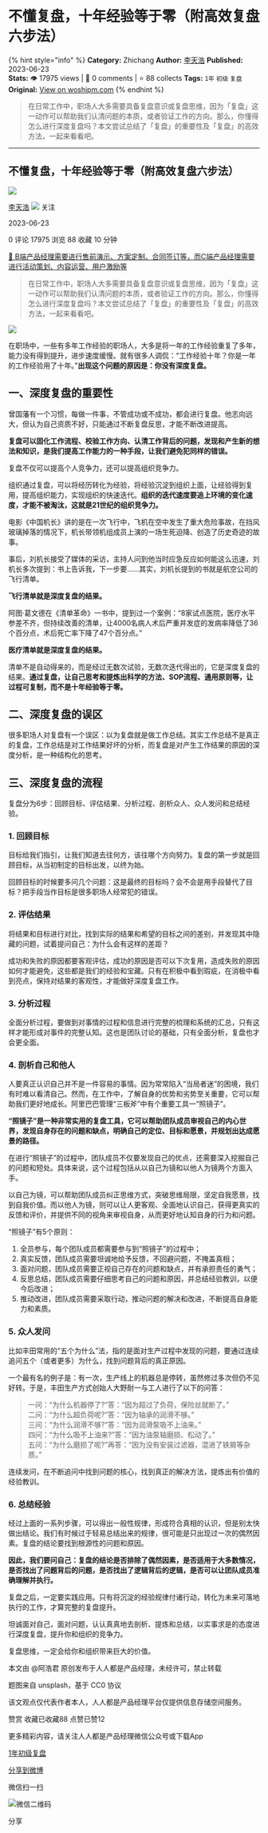 # 不懂复盘，十年经验等于零（附高效复盘六步法）
{% hint style="info" %}
**Category:** Zhichang
**Author:** [李天浩](https://www.woshipm.com/u/1160156)
**Published:** 2023-06-23  
**Stats:** 👁️ 17975 views | 💬 0 comments | ⭐ 88 collects
**Tags:** `1年` `初级` `复盘`
**Original:** [View on woshipm.com](https://www.woshipm.com/zhichang/5851241.html)
{% endhint %}
> 在日常工作中，职场人大多需要具备复盘意识或复盘思维，因为「复盘」这一动作可以帮助我们认清问题的本质，或者验证工作的方向。那么，你懂得怎么进行深度复盘吗？本文尝试总结了「复盘」的重要性及「复盘」的高效方法，一起来看看吧。

---

## 不懂复盘，十年经验等于零（附高效复盘六步法）

[![](https://static.woshipm.com/APP_U_202010_20201023133411_9120.jpeg?imageView2/1/w/72/h/72/q/100)](https://www.woshipm.com/u/1160156)

[李天浩](https://www.woshipm.com/u/1160156) ![](https://static.woshipm.com/tag/1101_1@2x.png) 关注

2023-06-23

0 评论 17975 浏览 88 收藏 10 分钟

[🔗 B端产品经理需要进行售前演示、方案定制、合同签订等，而C端产品经理需要进行活动策划、内容运营、用户激励等](https://ke.qidianla.com/courses/bcpm)

> 在日常工作中，职场人大多需要具备复盘意识或复盘思维，因为「复盘」这一动作可以帮助我们认清问题的本质，或者验证工作的方向。那么，你懂得怎么进行深度复盘吗？本文尝试总结了「复盘」的重要性及「复盘」的高效方法，一起来看看吧。

![](https://image.woshipm.com/2023/04/14/881620e4-da8d-11ed-915e-00163e0b5ff3.jpg)

在职场中，一些有多年工作经验的职场人，大多是将一年的工作经验重复了多年，能力没有得到提升，进步速度缓慢。就有很多人调侃：“工作经验十年？你是一年的工作经验用了十年。”**出现这个问题的原因是：你没有深度复盘。**

## 一、深度复盘的重要性

曾国藩有一个习惯，每做一件事，不管成功或不成功，都会进行复盘。他志向远大，但认为自己资质不好，只能通过不断复盘反思，才能不断改进提高。

**复盘可以固化工作流程、校验工作方向、认清工作背后的问题，发现和产生新的想法和知识，是我们提高工作能力的一种手段，让我们避免犯同样的错误。**

复盘不仅可以提高个人竞争力，还可以提高组织竞争力。

组织通过复盘，可以将经历转化为经验，将经验沉淀到组织上面，让经验得到复用，提高组织能力，实现组织的快速迭代。**组织的迭代速度要追上环境的变化速度，才能不被淘汰，这就是21世纪的组织竞争力。**

电影《中国机长》讲的是在一次飞行中，飞机在空中发生了重大危险事故，在挡风玻璃掉落的情况下，机长带领机组成员上演的一场生死迫降、创造了历史奇迹的故事。

事后，刘机长接受了媒体的采访，主持人问到他当时应急反应如何能这么迅速，刘机长多次提到：书上告诉我，下一步要……其实，刘机长提到的书就是航空公司的飞行清单。

**飞行清单就是深度复盘的结果。**

阿图·葛文德在《清单革命》一书中，提到过一个案例：“8家试点医院，医疗水平参差不齐，但持续改善的清单，让4000名病人术后严重并发症的发病率降低了36个百分点，术后死亡率下降了47个百分点。”

**医疗清单就是深度复盘的结果。**

清单不是自动得来的，而是经过无数次试验，无数次迭代得出的，它是深度复盘的结果。**通过复盘，让自己思考和提炼出科学的方法、SOP流程、通用原则等，让过程可复制，而不是十年经验等于零。**

## 二、深度复盘的误区

很多职场人对复盘有一个误区：以为复盘就是做工作总结。其实工作总结不是真正的复盘，工作总结是对工作结果好坏的分析，而复盘是对产生工作结果的原因的深度分析，是一种结构化的思考。

## 三、深度复盘的流程

复盘分为6步：回顾目标、评估结果、分析过程、剖析众人、众人发问和总结经验。

### 1\. 回顾目标

目标给我们指引，让我们知道去往何方，该往哪个方向努力。复盘的第一步就是回顾目标，从当初制定的目标出发，以终为始。

回顾目标的时候要多问几个问题：这是最终的目标吗？会不会是用手段替代了目标？把手段当作目标是很多职场人经常犯的错误。

### 2\. 评估结果

将结果和目标进行对比，找到实际的结果和希望的目标之间的差别，并发现其中隐藏的问题，试着提问自己：为什么会有这样的差距？

成功和失败的原因都要客观评估，成功的原因是否可以下次复用，造成失败的原因如何才能避免，这些都是我们的经验和宝藏。只有在积极中看到瑕疵，在消极中看到亮点，保持对结果的客观性，才能做好深度复盘工作。

### 3\. 分析过程

全面分析过程，要做到对事情的过程和信息进行完整的梳理和系统的汇总，只有这样才能形成对事件的完整认知。这也是团队讨论的基础，只有全面分析，复盘也才会更全面。

### 4\. 剖析自己和他人

人要真正认识自己并不是一件容易的事情。因为常常陷入“当局者迷”的困境，我们有时难以看清自己。然而，在工作中，了解自身的优势和劣势至关重要，它可以帮助我们更好地成长。阿里巴巴管理“三板斧”中有个重要工具一“照镜子”。

**“照镜子”是一种非常实用的复盘工具，它可以帮助团队成员审视自己的内心世界，发现自身存在的问题和缺点，明确自己的定位、目标和愿景，并规划出达成愿景的路径。**

在进行“照镜子”的过程中，团队成员不仅要发现自己的优点，还需要深入挖掘自己的问题和短处。具体来说，这个过程包括从以自己为镜和以他人为镜两个方面入手。

以自己为镜，可以帮助团队成员纠正思维方式，突破思维局限，坚定自我愿景，找到自我价值。而以他人为镜，则可以让人更客观、全面地认识自己，获得更真实的反馈和评价，并提供不同的视角来审视自身，从而更好地认知自身的行为和问题。

“照镜子”有5个原则：

1.  全员参与，每个团队成员都需要参与到“照镜子”的过程中；
2.  真实反馈，团队成员需要坦诚地给予反馈，不回避问题，不掩盖真相；
3.  面对问题，团队成员需要正视自己存在的问题和缺点，并有承担责任的勇气；
4.  反思总结，团队成员需要仔细思考自己的问题和原因，并总结经验教训，以便今后改进；
5.  推动改进，团队成员需要采取行动，推动问题的解决和改进，不断提高自身能力和素质。

### 5\. 众人发问

比如丰田常用的“五个为什么”法，指的是面对生产过程中发现的问题，要通过连续追问五个（或者更多）为什么，找到问题背后的真正原因。

一个最有名的例子是：有一次，生产线上的机器总是停转，虽然修过多次但仍不见好转。于是，丰田生产方式创始人大野耐一与工人进行了以下的问答：

> 一问：“为什么机器停了?”答：“因为超过了负荷，保险丝就断了。”  
> 二问：“为什么超负荷呢?”答：“因为轴承的润滑不够。”  
> 三问：“为什么润滑不够?”答：“因为润滑泵吸不上油来。”  
> 四问：“为什么吸不上油来?”答：“因为油泵轴磨损、松动了。”  
> 五问：“为什么磨损了呢?”再答：“因为没有安装过滤器，混进了铁屑等杂质。”

连续发问，在不断追问中找到问题的核心，找到真正的解决方法，提炼出有价值的经验教训。

### 6\. 总结经验

经过上面的一系列步骤，可以得出一般性规律，形成符合真相的认识，但是别太快做出结论。我们有时候过于轻易总结出来的规律，很可能是只出现过一次的偶然因素。复盘的结论要找到根源性的问题和原因。

**因此，我们要问自己：复盘的结论是否排除了偶然因素，是否适用于大多数情况，是否找出了问题背后的问题，是否找出了逻辑背后的逻辑，是否可以让团队成员准确理解并执行。**

复盘之后，一定要实践应用。只有将沉淀的经验规律付诸行动，转化为未来可落地执行的工作，才算完整的复盘提升。

坦诚面对自己，面对问题，认认真真地去剖析、提炼和总结，以实事求是的态度进行深度复盘，提升你和组织的竞争力。

复盘思维，一定会给你和组织带来巨大的价值。

本文由 @阿浩君 原创发布于人人都是产品经理，未经许可，禁止转载

题图来自 unsplash，基于 CC0 协议

该文观点仅代表作者本人，人人都是产品经理平台仅提供信息存储空间服务。

赞赏 收藏已收藏88 点赞已赞12

更多精彩内容，请关注人人都是产品经理微信公众号或下载App

[1年](https://www.woshipm.com/tag/1%e5%b9%b4)[初级](https://www.woshipm.com/tag/%e5%88%9d%e7%ba%a7)[复盘](https://www.woshipm.com/tag/%e5%a4%8d%e7%9b%98)

[分享到微博](https://service.weibo.com/share/share.php?appkey=2775287854&title=不懂复盘，十年经验等于零（附高效复盘六步法）&url=https://www.woshipm.com/zhichang/5851241.html&pic=https://image.woshipm.com/2023/04/14/881620e4-da8d-11ed-915e-00163e0b5ff3.jpg)

微信扫一扫

![微信二维码](https://api.pwmqr.com/qrcode/create/?url=https://www.woshipm.com/zhichang/5851241.html)

分享